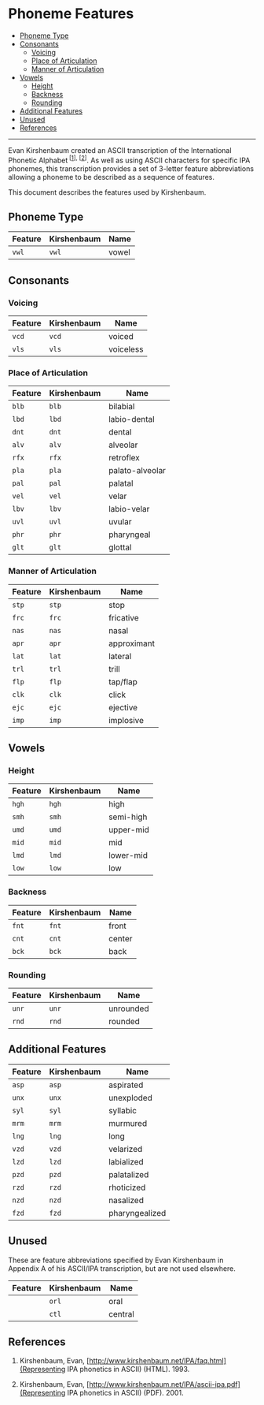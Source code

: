 # Phoneme Features

- [Phoneme Type](#phoneme-type)
- [Consonants](#consonants)
  - [Voicing](#voicing)
  - [Place of Articulation](#place-of-articulation)
  - [Manner of Articulation](#manner-of-articulation)
- [Vowels](#vowels)
  - [Height](#height)
  - [Backness](#backness)
  - [Rounding](#rounding)
- [Additional Features](#additional-features)
- [Unused](#unused)
- [References](#references)

----------

Evan Kirshenbaum created an ASCII transcription of the International Phonetic
Alphabet<sup> \[<a href="#ref1">1</a>\], \[<a href="#ref2">2</a>\]</sup>. As
well as using ASCII characters for specific IPA phonemes, this transcription
provides a set of 3-letter feature abbreviations allowing a phoneme to be
described as a sequence of features.

This document describes the features used by Kirshenbaum.

## Phoneme Type

| Feature | Kirshenbaum | Name            |
|---------|-------------|-----------------|
| `vwl`   | `vwl`       | vowel           |

## Consonants

### Voicing

| Feature | Kirshenbaum | Name            |
|---------|-------------|-----------------|
| `vcd`   | `vcd`       | voiced          |
| `vls`   | `vls`       | voiceless       |

### Place of Articulation

| Feature | Kirshenbaum | Name            |
|---------|-------------|-----------------|
| `blb`   | `blb`       | bilabial        |
| `lbd`   | `lbd`       | labio-dental    |
| `dnt`   | `dnt`       | dental          |
| `alv`   | `alv`       | alveolar        |
| `rfx`   | `rfx`       | retroflex       |
| `pla`   | `pla`       | palato-alveolar |
| `pal`   | `pal`       | palatal         |
| `vel`   | `vel`       | velar           |
| `lbv`   | `lbv`       | labio-velar     |
| `uvl`   | `uvl`       | uvular          |
| `phr`   | `phr`       | pharyngeal      |
| `glt`   | `glt`       | glottal         |

### Manner of Articulation

| Feature | Kirshenbaum | Name            |
|---------|-------------|-----------------|
| `stp`   | `stp`       | stop            |
| `frc`   | `frc`       | fricative       |
| `nas`   | `nas`       | nasal           |
| `apr`   | `apr`       | approximant     |
| `lat`   | `lat`       | lateral         |
| `trl`   | `trl`       | trill           |
| `flp`   | `flp`       | tap/flap        |
| `clk`   | `clk`       | click           |
| `ejc`   | `ejc`       | ejective        |
| `imp`   | `imp`       | implosive       |

## Vowels

### Height

| Feature | Kirshenbaum | Name            |
|---------|-------------|-----------------|
| `hgh`   | `hgh`       | high            |
| `smh`   | `smh`       | semi-high       |
| `umd`   | `umd`       | upper-mid       |
| `mid`   | `mid`       | mid             |
| `lmd`   | `lmd`       | lower-mid       |
| `low`   | `low`       | low             |

### Backness

| Feature | Kirshenbaum | Name            |
|---------|-------------|-----------------|
| `fnt`   | `fnt`       | front           |
| `cnt`   | `cnt`       | center          |
| `bck`   | `bck`       | back            |

### Rounding

| Feature | Kirshenbaum | Name            |
|---------|-------------|-----------------|
| `unr`   | `unr`       | unrounded       |
| `rnd`   | `rnd`       | rounded         |

## Additional Features

| Feature | Kirshenbaum | Name            |
|---------|-------------|-----------------|
| `asp`   | `asp`       | aspirated       |
| `unx`   | `unx`       | unexploded      |
| `syl`   | `syl`       | syllabic        |
| `mrm`   | `mrm`       | murmured        |
| `lng`   | `lng`       | long            |
| `vzd`   | `vzd`       | velarized       |
| `lzd`   | `lzd`       | labialized      |
| `pzd`   | `pzd`       | palatalized     |
| `rzd`   | `rzd`       | rhoticized      |
| `nzd`   | `nzd`       | nasalized       |
| `fzd`   | `fzd`       | pharyngealized  |

## Unused

These are feature abbreviations specified by Evan Kirshenbaum in Appendix A of
his ASCII/IPA transcription, but are not used elsewhere.

| Feature | Kirshenbaum | Name            |
|---------|-------------|-----------------|
|         | `orl`       | oral            |
|         | `ctl`       | central         |

## References

1. <a name="ref1"></a> Kirshenbaum, Evan,
   [http://www.kirshenbaum.net/IPA/faq.html](Representing IPA phonetics in ASCII) (HTML). 1993.

2. <a name="ref2"></a> Kirshenbaum, Evan,
   [http://www.kirshenbaum.net/IPA/ascii-ipa.pdf](Representing IPA phonetics in ASCII) (PDF). 2001.
